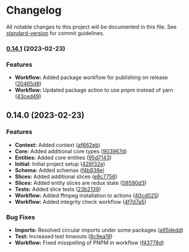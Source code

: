 # Changelog

All notable changes to this project will be documented in this file. See [standard-version](https://github.com/conventional-changelog/standard-version) for commit guidelines.

### [0.14.1](https://github.com/amnis-dev/amnis-state/compare/v0.14.0...v0.14.1) (2023-02-23)


### Features

* **Workflow:** Added package workflow for publishing on release ([20465d8](https://github.com/amnis-dev/amnis-state/commit/20465d8d0dab1a4a473104ab3bde3e37fd94ea85))
* **Workflow:** Updated package action to use pnpm instead of yarn ([43ced49](https://github.com/amnis-dev/amnis-state/commit/43ced493f1ee68c821a2deba565458b1ddd09370))

## 0.14.0 (2023-02-23)


### Features

* **Context:** Added context ([af662eb](https://github.com/amnis-dev/amnis-state/commit/af662ebc0c77b275375950e586ecd1d9f8afd9c8))
* **Core:** Added additional core types ([903967d](https://github.com/amnis-dev/amnis-state/commit/903967deee94e237232f6a9d11251415eb2eaae2))
* **Entities:** Added core entities ([95d7143](https://github.com/amnis-dev/amnis-state/commit/95d71430abad3b954bdafd2ee00e0d6cf1f2feb0))
* **Initial:** Initial project setup ([426f32e](https://github.com/amnis-dev/amnis-state/commit/426f32e9ff4c6e27c4b28d95d0a12ba6321e7dda))
* **Schema:** Added schemas ([f4b838e](https://github.com/amnis-dev/amnis-state/commit/f4b838ef539c4b495635d8490cd69eaddd9ac7c7))
* **Slices:** Added additional slices ([e8c7756](https://github.com/amnis-dev/amnis-state/commit/e8c775603ea6afa25cc11103c36bfe23b2de74f6))
* **Slices:** Added entity slices are redux state ([08590d3](https://github.com/amnis-dev/amnis-state/commit/08590d30423a39f01d0dab14a0163bfefbf135c9))
* **Tests:** Added slice tests ([23b2139](https://github.com/amnis-dev/amnis-state/commit/23b21398bd1fd4e23d9ed0bc3e978d67d3ceb902))
* **Workflow:** Added ffmpeg installation to actions ([40cd025](https://github.com/amnis-dev/amnis-state/commit/40cd025198fe539a0406f6595ab56ac4dbb2567c))
* **Workflow:** Added integrity check workflow ([4f7d7a5](https://github.com/amnis-dev/amnis-state/commit/4f7d7a535bcf32b971f593e5cd933dff26eaa32d))


### Bug Fixes

* **Imports:** Resolved circular imports under some packages ([a95dedd](https://github.com/amnis-dev/amnis-state/commit/a95dedde7b7790475614ba1035182196eef04210))
* **Test:** Increased test timeouts ([8c9ea19](https://github.com/amnis-dev/amnis-state/commit/8c9ea19aada6c5357f2740c5db83115633d56ab3))
* **Workflow:** Fixed misspelling of PNPM in workflow ([f43778d](https://github.com/amnis-dev/amnis-state/commit/f43778d16e56751fc15c9562aaec3d09d54edcb6))
